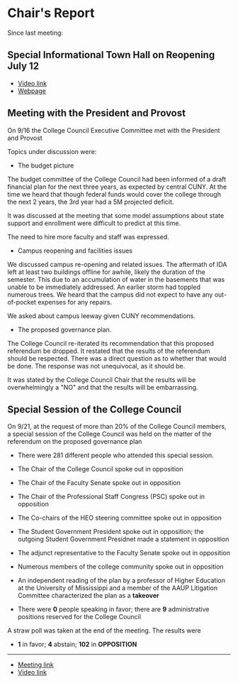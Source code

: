 # Chair's Report


Since last meeting:

## Special Informational Town Hall on Reopening July 12

* [Video link](https://us02web.zoom.us/rec/share/o7zhU5QeuaXkq9U9-5Omp8uJD0PVd4aVcQC4gvOEhtXSBgnqHtzzmIyWCwgchjtH.2ZjTYMPTPXzv9IeX)
* [Webpage](/CCFS/July21Meeting)


## Meeting with the President and Provost

On 9/16 the College Council Executive Committee met with the President and Provost

Topics under discussion were:

* The budget picture

The budget committee of the College Council had been informed of a draft financial plan for the next three years, as expected by central CUNY. At the time we heard that though federal funds would cover the college through the next 2 years, the 3rd year had a 5M projected deficit.

It was discussed at the meeting that some model assumptions about state support and enrollment were difficult to predict at this time.

The need to hire more faculty and staff was expressed.


* Campus reopening and facilities issues

We discussed campus re-opening and related issues. The aftermath of IDA left at least two buildings offline for awhile, likely the duration of the semester. This due to an accumulation of water in the basements that was unable to be immediately addressed. An earlier storm had toppled numerous trees. We heard that the campus did not expect to have any out-of-pocket expenses for any repairs.

We asked about campus leeway given CUNY recommendations.

* The proposed governance plan.

The College Council re-iterated its recommendation that this proposed referendum be dropped. It restated that the results of the referendum should be respected. There was a direct question as to whether that would be done. The response was not unequivocal, as it should be.

It was stated by the College Council Chair that the results will be overwhelmingly a "NO" and that the results will be embarrassing.

## Special Session of the College Council

On 9/21, at the request of more than 20% of the College Council members, a special session of the College Council was held on the matter of the referendum on the proposed governance plan

* There were 281 different people who attended this special session.
* The Chair of the College Council spoke out in opposition
* The Chair of the Faculty Senate spoke out in opposition
* The Chair of the Professional Staff Congress (PSC) spoke out in opposition
* The Co-chairs of the HEO steering committee spoke out in opposition
* The Student Government President spoke out in opposition; the outgoing Student Government Presidnet made a statement in opposition
* The adjunct representative to the Faculty Senate spoke out in opposition
* Numerous members of the college community spoke out in opposition
* An independent reading of the plan by a professor of Higher Education at the University of Mississippi and a member of the AAUP Litigation Committee characterized the plan as a **takeover**

* There were **0** people speaking in favor; there are **9** administrative positions reserved for the College Council

A straw poll was taken at the end of the meeting. The results were

* **1** in favor; **4** abstain; **102** in **OPPOSITION**

----

* [Meeting link](https://csicollegegovernance.github.io/GovernanceCrisis/)
* [Video link](https://us02web.zoom.us/rec/share/sK-PT9-Hv_QOEQfRBZX9rYEFd3YoqiM3rzYO_jhycMYytpAxWxuDG7KrfbCAGh0j.5FW_ye_a8JV3nKqt)

